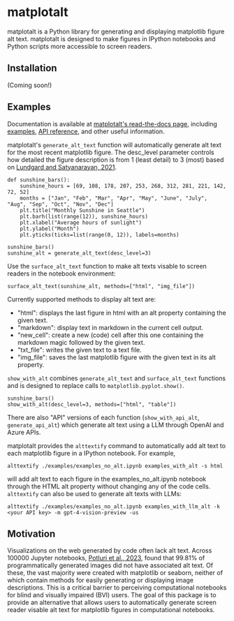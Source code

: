 # matplotalt

matplotalt is a Python library for generating and displaying matplotlib figure alt text. matplotalt is designed to make figures in IPython notebooks and Python scripts more accessible to screen readers.

## Installation

(Coming soon!)

## Examples

Documentation is available at [matplotalt's read-the-docs page](https://matplotalt.readthedocs.io), including [examples](https://matplotalt.readthedocs.io/en/latest/notebooks/examples.html), [API reference](https://matplotalt.readthedocs.io/en/latest/api.html), and other useful information.

matplotalt's ``generate_alt_text`` function will automatically generate alt text for the most recent matplotlib figure. The desc_level parameter controls how detailed the figure description is from 1 (least detail) to 3 (most) based on [Lundgard and Satyanarayan, 2021](https://arxiv.org/pdf/2110.04406).

```
def sunshine_bars():
    sunshine_hours = [69, 108, 178, 207, 253, 268, 312, 281, 221, 142, 72, 52]
    months = ["Jan", "Feb", "Mar", "Apr", "May", "June", "July", "Aug", "Sep", "Oct", "Nov", "Dec"]
    plt.title("Monthly Sunshine in Seattle")
    plt.barh(list(range(12)), sunshine_hours)
    plt.xlabel("Average hours of sunlight")
    plt.ylabel("Month")
    plt.yticks(ticks=list(range(0, 12)), labels=months)

sunshine_bars()
sunshine_alt = generate_alt_text(desc_level=3)
```

Use the ``surface_alt_text`` function to make alt texts visable to screen readers in the notebook environment:

```
surface_alt_text(sunshine_alt, methods=["html", "img_file"])
```

Currently supported methods to display alt text are:

* "html": displays the last figure in html with an alt property containing the given text.
* "markdown": display text in markdown in the current cell output.
* "new_cell": create a new (code) cell after this one containing the markdown magic followed by the given text.
* "txt_file": writes the given text to a text file.
* "img_file": saves the last matplotlib figure with the given text in its alt property.

``show_with_alt`` combines ``generate_alt_text`` and ``surface_alt_text`` functions and is designed to replace calls to ``matplotlib.pyplot.show()``.

```
sunshine_bars()
show_with_alt(desc_level=3, methods=["html", "table"])
```

There are also "API" versions of each function (``show_with_api_alt``, ``generate_api_alt``) which generate alt text using a LLM through OpenAI and Azure APIs.

matplotalt provides the ``alttextify`` command to automatically add alt text to each matplotlib figure in a IPython notebook. For example,

```
alttextify ./examples/examples_no_alt.ipynb examples_with_alt -s html
```

will add alt text to each figure in the examples_no_alt.ipynb notebook through the HTML alt property without changing any of the code cells. ``alttextify`` can also be used to generate alt texts with LLMs:

```
alttextify ./examples/examples_no_alt.ipynb examples_with_llm_alt -k <your API key> -m gpt-4-vision-preview -us
```

## Motivation

Visualizations on the web generated by code often lack alt text. Across 100000 Jupyter notebooks, [Potluri et al., 2023](https://dl.acm.org/doi/pdf/10.1145/3597638.3608417), found that 99.81% of programmatically generated images did not have associated alt text. Of these, the vast majority were created with matplotlib or seaborn, neither of which contain methods for easily generating or displaying image descriptions. This is a critical barrier to perceiving computational notebooks for blind and visually impaired (BVI) users. The goal of this package is to provide an alternative that allows users to automatically generate screen reader visable alt text for matplotlib figures in computational notebooks.
